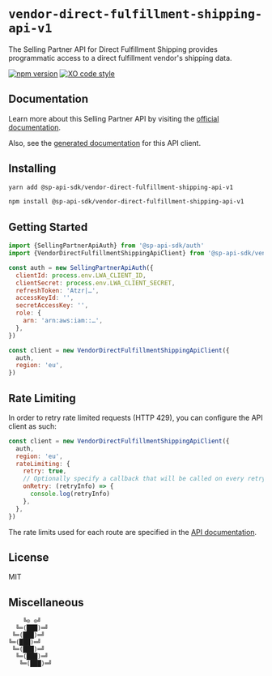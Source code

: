 # `vendor-direct-fulfillment-shipping-api-v1`

The Selling Partner API for Direct Fulfillment Shipping provides programmatic access to a direct fulfillment vendor's shipping data.

[![npm version](https://badgen.net/npm/v/@sp-api-sdk/vendor-direct-fulfillment-shipping-api-v1)](https://www.npmjs.com/package/@sp-api-sdk/vendor-direct-fulfillment-shipping-api-v1)
[![XO code style](https://badgen.net/badge/code%20style/XO/cyan)](https://github.com/xojs/xo)

## Documentation

Learn more about this Selling Partner API by visiting the [official documentation](https://github.com/amzn/selling-partner-api-docs/tree/main/references/vendor-direct-fulfillment-shipping-api/vendorDirectFulfillmentShippingV1.md).

Also, see the [generated documentation](https://bizon.github.io/selling-partner-api-sdk/modules/_sp_api_sdk_vendor_direct_fulfillment_shipping_api_v1.html) for this API client.

## Installing

```sh
yarn add @sp-api-sdk/vendor-direct-fulfillment-shipping-api-v1
```

```sh
npm install @sp-api-sdk/vendor-direct-fulfillment-shipping-api-v1
```

## Getting Started

```javascript
import {SellingPartnerApiAuth} from '@sp-api-sdk/auth'
import {VendorDirectFulfillmentShippingApiClient} from '@sp-api-sdk/vendor-direct-fulfillment-shipping-api-v1'

const auth = new SellingPartnerApiAuth({
  clientId: process.env.LWA_CLIENT_ID,
  clientSecret: process.env.LWA_CLIENT_SECRET,
  refreshToken: 'Atzr|…',
  accessKeyId: '',
  secretAccessKey: '',
  role: {
    arn: 'arn:aws:iam::…',
  },
})

const client = new VendorDirectFulfillmentShippingApiClient({
  auth,
  region: 'eu',
})
```

## Rate Limiting

In order to retry rate limited requests (HTTP 429), you can configure the API client as such:

```javascript
const client = new VendorDirectFulfillmentShippingApiClient({
  auth,
  region: 'eu',
  rateLimiting: {
    retry: true,
    // Optionally specify a callback that will be called on every retry.
    onRetry: (retryInfo) => {
      console.log(retryInfo)
    },
  },
})
```

The rate limits used for each route are specified in the [API documentation](https://github.com/amzn/selling-partner-api-docs/tree/main/references/vendor-direct-fulfillment-shipping-api/vendorDirectFulfillmentShippingV1.md).

## License

MIT

## Miscellaneous

```
    ╚⊙ ⊙╝
  ╚═(███)═╝
 ╚═(███)═╝
╚═(███)═╝
 ╚═(███)═╝
  ╚═(███)═╝
   ╚═(███)═╝
```
